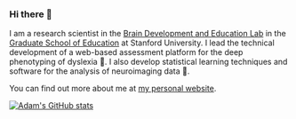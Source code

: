 ### Hi there 👋

I am a research scientist in the [Brain Development and Education Lab](https://www.brainandeducation.com/) in the [Graduate School of Education](https://ed.stanford.edu/) at Stanford University. I lead the technical development of a web-based assessment platform for the deep phenotyping of dyslexia 📖. I also develop statistical learning techniques and software for the analysis of neuroimaging data 🧠.

You can find out more about me at [my personal website](https://richiehalford.org/).

[![Adam's GitHub stats](https://github-readme-stats.vercel.app/api?username=richford)](https://github.com/richford/github-readme-stats)

